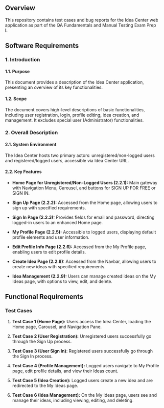 

## Overview

This repository contains test cases and bug reports for the Idea Center web application as part of the QA Fundamentals and Manual Testing Exam Prep I.

## Software Requirements

### 1. Introduction

#### 1.1. Purpose

This document provides a description of the Idea Center application, presenting an overview of its key functionalities.

#### 1.2. Scope

The document covers high-level descriptions of basic functionalities, including user registration, login, profile editing, idea creation, and management. It excludes special user (Administrator) functionalities.

### 2. Overall Description

#### 2.1. System Environment

The Idea Center hosts two primary actors: unregistered/non-logged users and registered/logged users, accessible via Idea Center URL.

#### 2.2. Key Features

- **Home Page for Unregistered/Non-Logged Users (2.2.1):** Main gateway with Navigation Menu, Carousel, and buttons for SIGN UP FOR FREE or SIGN IN.

- **Sign Up Page (2.2.2):** Accessed from the Home page, allowing users to sign up with specified requirements.

- **Sign In Page (2.2.3):** Provides fields for email and password, directing logged-in users to an enhanced Home page.

- **My Profile Page (2.2.5):** Accessible to logged users, displaying default profile elements and user information.

- **Edit Profile Info Page (2.2.6):** Accessed from the My Profile page, enabling users to edit profile details.

- **Create Idea Page (2.2.8):** Accessed from the Navbar, allowing users to create new ideas with specified requirements.

- **Idea Management (2.2.9):** Users can manage created ideas on the My Ideas page, with options to view, edit, and delete.

## Functional Requirements

### Test Cases

1. **Test Case 1 (Home Page):** Users access the Idea Center, loading the Home page, Carousel, and Navigation Pane.

2. **Test Case 2 (User Registration):** Unregistered users successfully go through the Sign Up process.

3. **Test Case 3 (User Sign In):** Registered users successfully go through the Sign In process.

4. **Test Case 4 (Profile Management):** Logged users navigate to My Profile page, edit profile details, and view their Ideas count.

5. **Test Case 5 (Idea Creation):** Logged users create a new idea and are redirected to the My Ideas page.

6. **Test Case 6 (Idea Management):** On the My Ideas page, users see and manage their ideas, including viewing, editing, and deleting.





